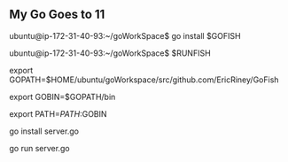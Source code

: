 ## My Go Goes to 11
ubuntu@ip-172-31-40-93:~/goWorkSpace$ go install $GOFISH

ubuntu@ip-172-31-40-93:~/goWorkSpace$ $RUNFISH

export GOPATH=$HOME/ubuntu/goWorkspace/src/github.com/EricRiney/GoFish

export GOBIN=$GOPATH/bin

export PATH=$PATH:$GOBIN

go install server.go

go run server.go
